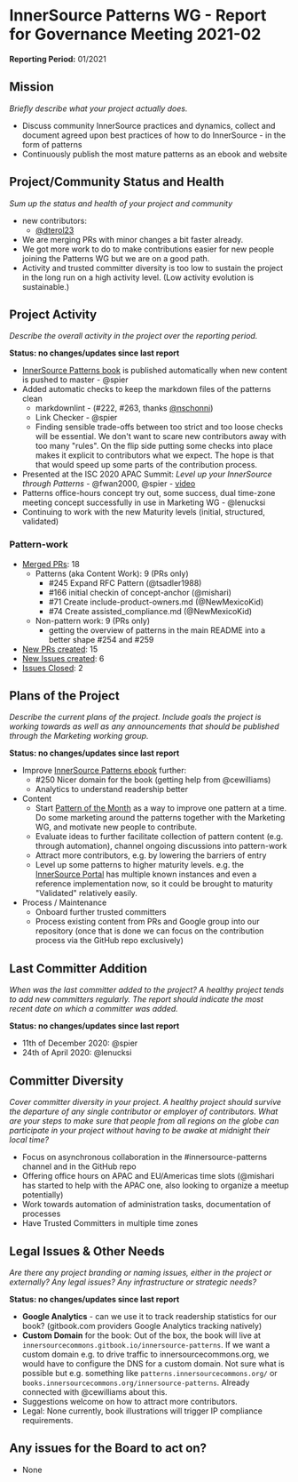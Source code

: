# InnerSource Patterns WG - Report for Governance Meeting 2021-02

**Reporting Period:** 01/2021

## Mission

*Briefly describe what your project actually does.*

- Discuss community InnerSource practices and dynamics, collect and document agreed upon best practices of how to do InnerSource - in the form of patterns
- Continuously publish the most mature patterns as an ebook and website

## Project/Community Status and Health

*Sum up the status and health of your project and community*

- new contributors:
  - [@dterol23](https://github.com/dterol23)
- We are merging PRs with minor changes a bit faster already.
- We got more work to do to make contributions easier for new people joining the Patterns WG but we are on a good path.
- Activity and trusted committer diversity is too low to sustain the project in the long run on a high activity level. (Low activity evolution is sustainable.)

## Project Activity

*Describe the overall activity in the project over the reporting period.*

**Status: no changes/updates since last report**

- [InnerSource Patterns book](https://innersourcecommons.gitbook.io/innersource-patterns) is published automatically when new content is pushed to master - @spier
- Added automatic checks to keep the markdown files of the patterns clean
    - markdownlint - (#222, #263, thanks [@nschonni](https://github.com/nschonni))
    - Link Checker - @spier
    - Finding sensible trade-offs between too strict and too loose checks will be essential. We don't want to scare new contributors away with too many "rules". On the flip side putting some checks into place makes it explicit to contributors what we expect. The hope is that that would speed up some parts of the contribution process.
- Presented at the ISC 2020 APAC Summit: *Level up your InnerSource through Patterns* - @fwan2000, @spier - [video](https://www.youtube.com/watch?v=vSCR13LF6Ww)
- Patterns office-hours concept try out, some success, dual time-zone meeting concept successfully in use in Marketing WG - @lenucksi
- Continuing to work with the new Maturity levels (initial, structured, validated)

### Pattern-work

- [Merged PRs](https://github.com/InnerSourceCommons/InnerSourcePatterns/pulls?q=is%3Apr+closed%3A2021-01-01..2021-01-31+is%3Amerged+): 18
  - Patterns (aka Content Work): 9 (PRs only)
      - #245 Expand RFC Pattern (@tsadler1988)
      - #166 initial checkin of concept-anchor (@mishari)
      - #71 Create include-product-owners.md (@NewMexicoKid)
      - #74 Create assisted_compliance.md (@NewMexicoKid)
  - Non-pattern work: 9 (PRs only)
      - getting the overview of patterns in the main README into a better shape #254 and #259
- [New PRs created](https://github.com/InnerSourceCommons/InnerSourcePatterns/pulls?q=is%3Apr+created%3A2021-01-01..2021-01-31): 15
- [New Issues created](https://github.com/InnerSourceCommons/InnerSourcePatterns/issues?q=is%3Aissue+is%3Aopen+created%3A2021-01-01..2021-01-31): 6
- [Issues Closed](https://github.com/InnerSourceCommons/InnerSourcePatterns/issues?q=is%3Aissue+closed%3A2021-01-01..2021-01-31): 2

## Plans of the Project

*Describe the current plans of the project. Include goals the project is working towards as well as any announcements that should be published through the Marketing working group.*

**Status: no changes/updates since last report**

- Improve [InnerSource Patterns ebook](https://innersourcecommons.gitbook.io/innersource-patterns) further:
    - #250 Nicer domain for the book (getting help from @cewilliams)
    - Analytics to understand readership better
- Content
    - Start [Pattern of the Month](https://github.com/InnerSourceCommons/InnerSourcePatterns/pull/280) as a way to improve one pattern at a time. Do some marketing around the patterns together with the Marketing WG, and motivate new people to contribute.
    - Evaluate ideas to further facilitate collection of pattern content (e.g. through automation), channel ongoing discussions into pattern-work
    - Attract more contributors, e.g. by lowering the barriers of entry
    - Level up some patterns to higher maturity levels. e.g. the [InnerSource Portal](https://github.com/InnerSourceCommons/InnerSourcePatterns/blob/master/patterns/2-structured/innersource-portal.md) has multiple known instances and even a reference implementation now, so it could be brought to maturity "Validated" relatively easily.
- Process / Maintenance
    - Onboard further trusted committers
    - Process existing content from PRs and Google group into our repository (once that is done we can focus on the contribution process via the GitHub repo exclusively)

## Last Committer Addition

*When was the last committer added to the project? A healthy project tends to add new committers regularly. The report should indicate the most recent date on which a committer was added.*

**Status: no changes/updates since last report**

- 11th of December 2020: @spier
- 24th of April 2020: @lenucksi

## Committer Diversity

*Cover committer diversity in your project. A healthy project should survive the departure of any single contributor or employer of contributors. What are your steps to make sure that people from all regions on the globe can participate in your project without having to be awake at midnight their local time?*

- Focus on asynchronous collaboration in the #innersource-patterns channel and in the GitHub repo
- Offering office hours on APAC and EU/Americas time slots (@mishari has started to help with the APAC one, also looking to organize a meetup potentially)
- Work towards automation of administration tasks, documentation of processes
- Have Trusted Committers in multiple time zones

## Legal Issues & Other Needs

*Are there any project branding or naming issues, either in the project or externally? Any legal issues? Any infrastructure or strategic needs?*

**Status: no changes/updates since last report**

- **Google Analytics** - can we use it to track readership statistics for our book? (gitbook.com providers Google Analytics tracking natively)
- **Custom Domain** for the book: Out of the box, the book will live at `innersourcecommons.gitbook.io/innersource-patterns`. If we want a custom domain e.g. to drive traffic to innersourcecommons.org, we would have to configure the DNS for a custom domain. Not sure what is possible but e.g. something like `patterns.innersourcecommons.org/` or `books.innersourcecommons.org/innersource-patterns`. Already connected with @cewilliams about this.
- Suggestions welcome on how to attract more contributors.
- Legal: None currently, book illustrations will trigger IP compliance requirements.

## Any issues for the Board to act on?

- None
